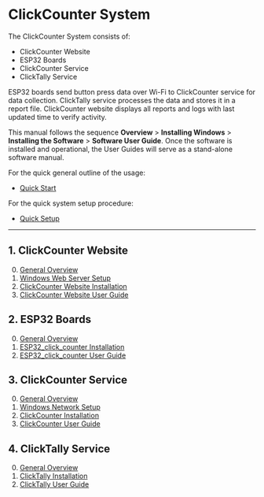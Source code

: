 # ClickCounter System

The ClickCounter System consists of:

- ClickCounter Website
- ESP32 Boards
- ClickCounter Service
- ClickTally Service

ESP32 boards send button press data over Wi-Fi to ClickCounter service for data collection. ClickTally service processes the data and stores it in a report file. ClickCounter website displays all reports and logs with last updated time to verify activity.

This manual follows the sequence __Overview__ > __Installing Windows__ > __Installing the Software__ > __Software User Guide__. Once the software is installed and operational, the User Guides will serve as a stand-alone software manual.

For the quick general outline of the usage:
- [Quick Start](Quick%20Start.md)

For the quick system setup procedure:
- [Quick Setup](Quick%20Setup.md)

---

## 1. ClickCounter Website

0. [General Overview](1.%20ClickCounter%20Website/0.%20General%20Overview.md)
1. [Windows Web Server Setup](1.%20ClickCounter%20Website/1.%20Windows%20Web%20Server%20Setup.md)
2. [ClickCounter Website Installation](1.%20ClickCounter%20Website/2.%20ClickCounter%20Website%20Installation.md)
3. [ClickCounter Website User Guide](1.%20ClickCounter%20Website/3.%20ClickCounter%20Website%20User%20Guide.md)

## 2. ESP32 Boards

0. [General Overview](2.%20ESP32%20Boards/0.%20General%20Overview.md)
1. [ESP32_click_counter Installation](2.%20ESP32%20Boards/1.%20ESP32_click_counter%20Installation.md)
2. [ESP32_click_counter User Guide](2.%20ESP32%20Boards/2.%20ESP32_click_counter%20User%20Guide.md)

## 3. ClickCounter Service

0. [General Overview](3.%20ClickCounter%20Service/0.%20General%20Overview.md)
1. [Windows Network Setup](3.%20ClickCounter%20Service/1.%20Windows%20Network%20Setup.md)
2. [ClickCounter Installation](3.%20ClickCounter%20Service/2.%20ClickCounter%20Installation.md)
3. [ClickCounter User Guide](3.%20ClickCounter%20Service/3.%20ClickCounter%20User%20Guide.md)

## 4. ClickTally Service

0. [General Overview](4.%20ClickTally%20Service/0.%20General%20Overview.md)
1. [ClickTally Installation](4.%20ClickTally%20Service/1.%20ClickTally%20Installation.md)
2. [ClickTally User Guide](4.%20ClickTally%20Service/2.%20ClickTally%20User%20Guide.md)
